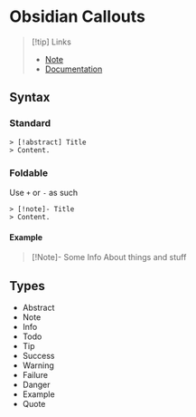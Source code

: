 # Obsidian Callouts

> [!tip] Links
> - [Note](Obsidian.md)
> - [Documentation](https://help.obsidian.md/How+to/Use+callouts)

## Syntax
### Standard

```
> [!abstract] Title
> Content.
```

### Foldable
Use `+` or `-` as such

```
> [!note]- Title
> Content.
```

#### Example

> [!Note]- Some Info
> About things and stuff

## Types

- Abstract
- Note
- Info
- Todo
- Tip
- Success
- Warning
- Failure
- Danger
- Example
- Quote

